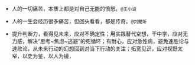 - 人的一切痛苦，本质上都是对自己无能的愤怒。`@王小波`

- 人的一生会经历很多痛苦，但回头看看，都是传奇。`@刘楚昕`

- 提升判断力，看得见未来，应对不确定性；用实践替代空想，干中学，应对无力感，解决“思考~焦虑~逃避”的死循环；有耐心，应对急性病，避免速胜论与速败论，从未来行动的幻想回到对当下行动的关注；拓宽见识，应对视野太窄，以史为鉴，以人为镜，